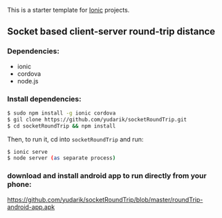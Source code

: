 This is a starter template for [Ionic](http://ionicframework.com/docs/) projects.

## Socket based client-server round-trip distance

### Dependencies:
* ionic
* cordova
* node.js

### Install dependencies:
```bash
$ sudo npm install -g ionic cordova
$ gil clone https://github.com/yudarik/socketRoundTrip.git
$ cd socketRoundTrip && npm install
```

Then, to run it, cd into `socketRoundTrip` and run:

```bash
$ ionic serve
$ node server (as separate process)
```
### download and install android app to run directly from your phone:
https://github.com/yudarik/socketRoundTrip/blob/master/roundTrip-android-app.apk
